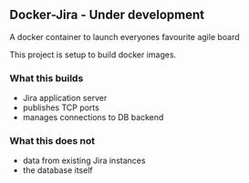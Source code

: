 Docker-Jira - Under development
------------
A docker container to launch everyones favourite agile board

This project is setup to build docker images.

### What this builds
- Jira application server
- publishes TCP ports
- manages connections to DB backend

### What this does not
- data from existing Jira instances
- the database itself

